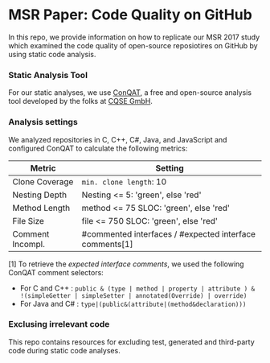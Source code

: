 # MSR Paper: Code Quality on GitHub
In this repo, we provide information on how to replicate our MSR 2017 study which examined the code quality of open-source reposiotires on GitHub by using static code analysis.

### Static Analysis Tool
For our static analyses, we use [ConQAT](https://www.cqse.eu/en/products/conqat/overview/), a free and open-source analysis tool developed by the folks at [CQSE GmbH](https://www.cqse.eu/en/).

### Analysis settings

We analyzed repositories in C, C++, C#, Java, and JavaScript and configured ConQAT to calculate the following metrics:

| Metric            | Setting                                                 |
| ----------------- | ------------------------------------------------------- |
| Clone Coverage    | `min. clone length`: 10                                 |
| Nesting Depth     | Nesting <= 5: 'green', else 'red'                       |
| Method Length     | method <= 75 SLOC: 'green', else 'red'                  |
| File Size         | file <= 750 SLOC: 'green', else 'red'                   |
| Comment Incompl.  | #commented interfaces / #expected interface comments[1] |

[1] To retrieve the _expected interface comments_, we used the following ConQAT comment selectors:
- For C and C++ : `public & (type | method | property | attribute ) & !(simpleGetter | simpleSetter | annotated(Override) | override)`
- For Java and C# : `type|(public&(attribute|(method&declaration)))` 

### Exclusing irrelevant code
This repo contains resources for excluding test, generated and third-party code during static code analyses.
